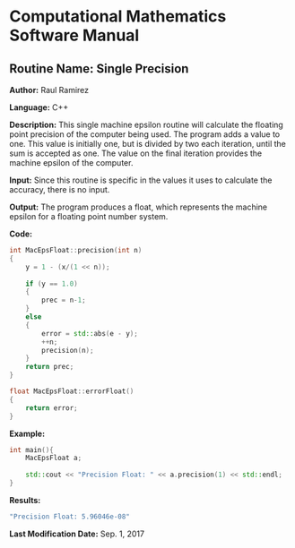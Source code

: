 # Computational Mathematics Software Manual

## **Routine Name:** Single Precision

**Author:** Raul Ramirez

**Language:** C++

**Description:** This single machine epsilon routine will calculate the floating point precision of the computer being used. The program adds a value to one. This value is initially one, but is divided by two each iteration, until the sum is accepted as one. The value on the final iteration provides the machine epsilon of the computer. 

**Input:** Since this routine is specific in the values it uses to calculate the accuracy, there is no input.

**Output:** The program produces a float, which represents the machine epsilon for a floating point number system. 

**Code:**
``` C++
int MacEpsFloat::precision(int n)
{
    y = 1 - (x/(1 << n));
	
	if (y == 1.0)
	{
	    prec = n-1;	
	}
	else
	{
		error = std::abs(e - y);
		++n;
		precision(n);
	}
	return prec;
}

float MacEpsFloat::errorFloat()
{
	return error;
}
```

**Example:**
``` C++
int main(){
    MacEpsFloat a;
    
    std::cout << "Precision Float: " << a.precision(1) << std::endl;
}
```

**Results:** 
``` C++
"Precision Float: 5.96046e-08"
```

**Last Modification Date:** Sep. 1, 2017


